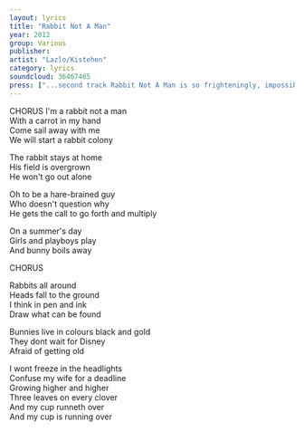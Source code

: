 ```yaml
---
layout: lyrics
title: "Rabbit Not A Man"
year: 2012
group: Various
publisher: 
artist: "Lazlo/Kistehen"
category: lyrics
soundcloud: 36467465
press: ["...second track Rabbit Not A Man is so frighteningly, impossibly, balls to the wall AWESOME. The only time on the E.P Lazlo seems to cut loose and not worry about sounding utterly mental, over a wall of savage, power pop guitar riffs, one note keyboard lines and an utterly thrilling sense of momentum that never lets up. It’s completely wonderful...", "AAAMusic"]
---
```

CHORUS
I'm a rabbit not a man  
With a carrot in my hand  
Come sail away with me  
We will start a rabbit colony    

The rabbit stays at home  
His field is overgrown  
He won't go out alone  

Oh to be a hare-brained guy  
Who doesn't question why  
He gets the call to go forth and multiply  

On a summer's day  
Girls and playboys play  
And bunny boils away  

CHORUS  

Rabbits all around  
Heads fall to the ground  
I think in pen and ink  
Draw what can be found  

Bunnies live in colours black and gold  
They dont wait for Disney  
Afraid of getting old  

I wont freeze in the headlights  
Confuse my wife for a deadline  
Growing higher and higher  
Three leaves on every clover  
And my cup runneth over  
And my cup is running over  
